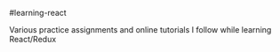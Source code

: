 #learning-react

Various practice assignments and online tutorials I follow while learning React/Redux
